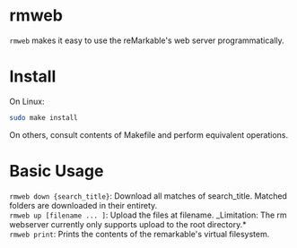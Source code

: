 # rmweb

`rmweb` makes it easy to use the reMarkable's web server programmatically.

# Install

On Linux:

```bash
sudo make install
```

On others, consult contents of Makefile and perform equivalent operations.

# Basic Usage

`rmweb down {search_title}`: Download all matches of search_title. Matched folders are downloaded in their entirety.  
`rmweb up [filename ... ]`: Upload the files at filename. \_Limitation: The rm webserver currently only supports upload to the root directory.\*  
`rmweb print`: Prints the contents of the remarkable's virtual filesystem.
